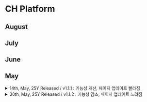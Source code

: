 # CH Platform

## August

## July

## June&#x20;

## May&#x20;

<details>

<summary>14th, May, 25Y Released / v1.1.1 : 기능성 개선, 페이지 업데이트 빨라짐</summary>

* Major Updates
  * `아티클 배너가 추가되었어요`
* Minor Updates
  * `푸터에 카카오톡이 추가되었어요`
* Fixed bugs&#x20;
  * `뭐가 고쳐졌어요`
* Enhancement plan&#x20;
  * `A (1st iteration of June)`
  * `B (2nd iteration of June)`

</details>

<details>

<summary>30th, May, 25Y Released / v1.1.2 : 기능성 감소, 페이지 업데이트 느려짐</summary>

* Major Updates
  * 아티클 배너가 추가되었어요
* Minor Updates
  * 푸터에 카카오톡이 추가되었어요
* Fixed bugs&#x20;
  * 뭐가 고쳐졌어요
* Enhancement plan&#x20;
  * A (1st iteration of June)
  * B (2nd iteration of June)

</details>

##
